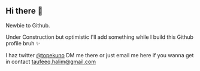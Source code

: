## Hi there 👋

Newbie to Github.

Under Construction but optimistic I'll add something while I build this Github profile bruh ✨

I haz twitter [@topekuno](https://x.com/topekuno)
DM me there or just email me here if you wanna get in contact
taufeeq.halim@gmail.com
<!--
**topekuno/topekuno** is a ✨ _special_ ✨ repository because its `README.md` (this file) appears on your GitHub profile.

Here are some ideas to get you started:

- 🔭 I’m currently working on ...
- 🌱 I’m currently learning ...
- 👯 I’m looking to collaborate on ...
- 🤔 I’m looking for help with ...
- 💬 Ask me about ...
- 📫 How to reach me: ...
- 😄 Pronouns: ...
- ⚡ Fun fact: ...
-->
